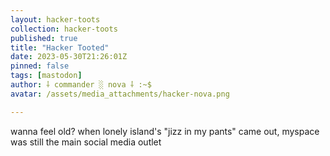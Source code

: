 ```yaml
---
layout: hacker-toots
collection: hacker-toots
published: true
title: "Hacker Tooted"
date: 2023-05-30T21:26:01Z
pinned: false
tags: [mastodon]
author: ⸸ commander ░ nova ⸸ :~$
avatar: /assets/media_attachments/hacker-nova.png

---
```


<p>wanna feel old? when lonely island&#39;s &quot;jizz in my pants&quot; came out, myspace was still the main social media outlet</p>



